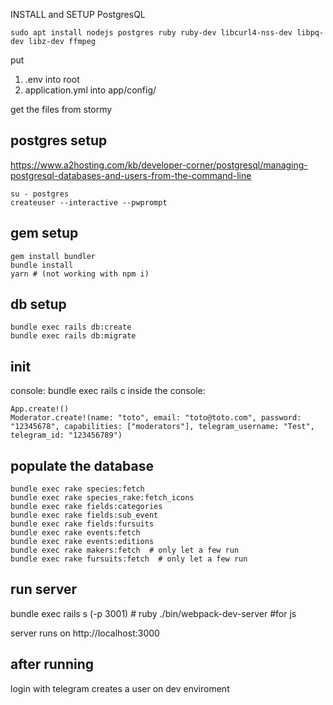 INSTALL and SETUP PostgresQL

```
sudo apt install nodejs postgres ruby ruby-dev libcurl4-nss-dev libpq-dev libz-dev ffmpeg
```

put 
1. .env into root
2. application.yml into app/config/

get the files from stormy


postgres setup
---

https://www.a2hosting.com/kb/developer-corner/postgresql/managing-postgresql-databases-and-users-from-the-command-line

```
su - postgres
createuser --interactive --pwprompt
```

gem setup
---

```
gem install bundler
bundle install
yarn # (not working with npm i)
```


db setup
---

```
bundle exec rails db:create
bundle exec rails db:migrate
```

init
---

console: bundle exec rails c
inside the console:
```
App.create!()
Moderator.create!(name: "toto", email: "toto@toto.com", password: "12345678", capabilities: ["moderators"], telegram_username: "Test", telegram_id: "123456789")
```

populate the database
---
```
bundle exec rake species:fetch
bundle exec rake species_rake:fetch_icons
bundle exec rake fields:categories
bundle exec rake fields:sub_event
bundle exec rake fields:fursuits
bundle exec rake events:fetch
bundle exec rake events:editions
bundle exec rake makers:fetch  # only let a few run
bundle exec rake fursuits:fetch  # only let a few run
```

run server
---

bundle exec rails s (-p 3001) # ruby
./bin/webpack-dev-server  #for js

server runs on http://localhost:3000 

after running
---

login with telegram creates a user on dev enviroment
